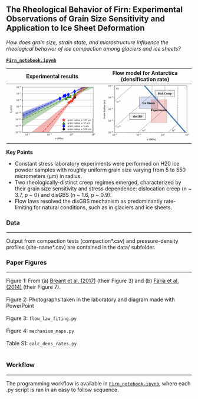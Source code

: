 ## The Rheological Behavior of Firn: Experimental Observations of Grain Size Sensitivity and Application to Ice Sheet Deformation

*How does grain size, strain state, and microstructure influence the rheological behavior of ice compaction among glaciers and ice sheets?*

**[`Firn_notebook.ipynb`](https://nbviewer.jupyter.org/github/daniel-furman/Furman-and-Goldsby/blob/master/Firn_notebook.ipynb)**

 
Experimental results | Flow model for Antarctica (densification rate)
:-------------------------------------------:|:------------------------------:
![](data/exp-interv.png) | ![](data/map.png)


**Key Points**
* Constant stress laboratory experiments were performed on H20 ice powder samples with roughly uniform grain size varying from 5 to 550 micrometers (µm) in radius. 
*	Two rheologically-distinct creep regimes emerged, characterized by their grain size sensitivity and stress dependence: dislocation creep (n ~ 3.7, p ~ 0) and disGBS (n ~ 1.6, p ~ 0.9). 
*	Flow laws resolved the disGBS mechanism as predominantly rate-limiting for natural conditions, such as in glaciers and ice sheets.  

### Data

---

Output from compaction tests (compaction*.csv) and pressure-density profiles (site-name*.csv) are contained in the data/ subfolder. 


### Paper Figures

---

Figure 1: From (a) [Breant et al. (2017)](https://doi.org/10.5194/cp-13-833-2017) (their Figure 3) and (b) [Faria et al. (2014)](https://doi.org/10.1016/j.jsg.2013.11.003) (their Figure 7). <br><br>
Figure 2: Photographs taken in the laboratory and diagram made with PowerPoint <br><br>
Figure 3: `flow_law_fiting.py` <br><br>
Figure 4: `mechanism_maps.py` <br><br>
Table S1: `calc_dens_rates.py` <br><br>

### Workflow

---

The programming workflow is available in [`Firn_notebook.ipynb`](https://nbviewer.jupyter.org/github/daniel-furman/Furman-and-Goldsby/blob/master/Firn_notebook.ipynb), where each .py script is ran in an easy to follow sequence.

